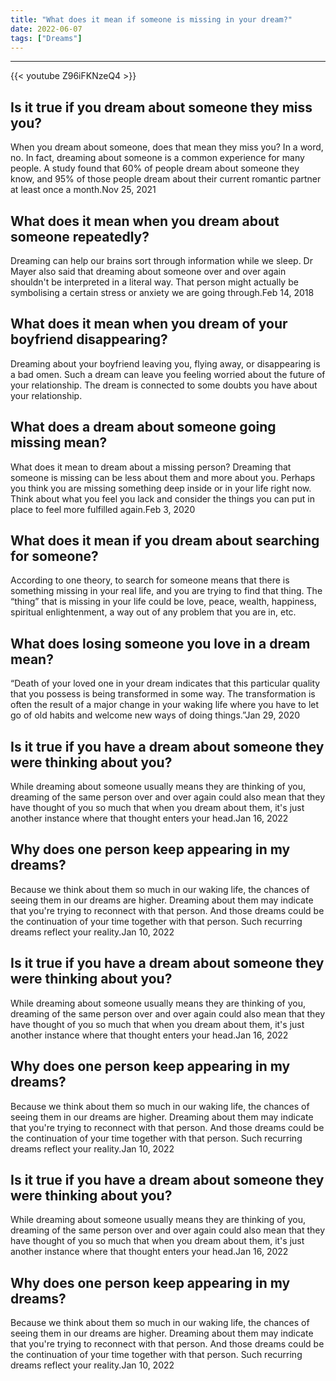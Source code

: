 ```yaml
---
title: "What does it mean if someone is missing in your dream?"
date: 2022-06-07
tags: ["Dreams"]
---
```


---
{{< youtube Z96iFKNzeQ4 >}}
## Is it true if you dream about someone they miss you?
When you dream about someone, does that mean they miss you? In a word, no. In fact, dreaming about someone is a common experience for many people. A study found that 60% of people dream about someone they know, and 95% of those people dream about their current romantic partner at least once a month.Nov 25, 2021

## What does it mean when you dream about someone repeatedly?
Dreaming can help our brains sort through information while we sleep. Dr Mayer also said that dreaming about someone over and over again shouldn't be interpreted in a literal way. That person might actually be symbolising a certain stress or anxiety we are going through.Feb 14, 2018

## What does it mean when you dream of your boyfriend disappearing?
Dreaming about your boyfriend leaving you, flying away, or disappearing is a bad omen. Such a dream can leave you feeling worried about the future of your relationship. The dream is connected to some doubts you have about your relationship.

## What does a dream about someone going missing mean?
What does it mean to dream about a missing person? Dreaming that someone is missing can be less about them and more about you. Perhaps you think you are missing something deep inside or in your life right now. Think about what you feel you lack and consider the things you can put in place to feel more fulfilled again.Feb 3, 2020

## What does it mean if you dream about searching for someone?
According to one theory, to search for someone means that there is something missing in your real life, and you are trying to find that thing. The “thing” that is missing in your life could be love, peace, wealth, happiness, spiritual enlightenment, a way out of any problem that you are in, etc.

## What does losing someone you love in a dream mean?
“Death of your loved one in your dream indicates that this particular quality that you possess is being transformed in some way. The transformation is often the result of a major change in your waking life where you have to let go of old habits and welcome new ways of doing things.”Jan 29, 2020

## Is it true if you have a dream about someone they were thinking about you?
While dreaming about someone usually means they are thinking of you, dreaming of the same person over and over again could also mean that they have thought of you so much that when you dream about them, it's just another instance where that thought enters your head.Jan 16, 2022

## Why does one person keep appearing in my dreams?
Because we think about them so much in our waking life, the chances of seeing them in our dreams are higher. Dreaming about them may indicate that you're trying to reconnect with that person. And those dreams could be the continuation of your time together with that person. Such recurring dreams reflect your reality.Jan 10, 2022

## Is it true if you have a dream about someone they were thinking about you?
While dreaming about someone usually means they are thinking of you, dreaming of the same person over and over again could also mean that they have thought of you so much that when you dream about them, it's just another instance where that thought enters your head.Jan 16, 2022

## Why does one person keep appearing in my dreams?
Because we think about them so much in our waking life, the chances of seeing them in our dreams are higher. Dreaming about them may indicate that you're trying to reconnect with that person. And those dreams could be the continuation of your time together with that person. Such recurring dreams reflect your reality.Jan 10, 2022

## Is it true if you have a dream about someone they were thinking about you?
While dreaming about someone usually means they are thinking of you, dreaming of the same person over and over again could also mean that they have thought of you so much that when you dream about them, it's just another instance where that thought enters your head.Jan 16, 2022

## Why does one person keep appearing in my dreams?
Because we think about them so much in our waking life, the chances of seeing them in our dreams are higher. Dreaming about them may indicate that you're trying to reconnect with that person. And those dreams could be the continuation of your time together with that person. Such recurring dreams reflect your reality.Jan 10, 2022

